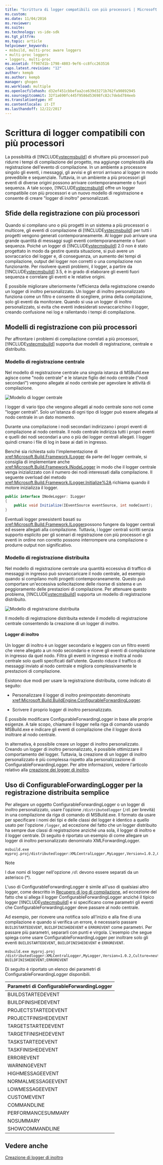 ```yaml
---
title: "Scrittura di logger compatibili con più processori | Microsoft Docs"
ms.custom: 
ms.date: 11/04/2016
ms.reviewer: 
ms.suite: 
ms.technology: vs-ide-sdk
ms.tgt_pltfrm: 
ms.topic: article
helpviewer_keywords:
- msbuild, multi-proc aware loggers
- multi-proc loggers
- loggers, multi-proc
ms.assetid: ff987d1b-1798-4803-9ef6-cc8fcc263516
caps.latest.revision: "12"
author: kempb
ms.author: kempb
manager: ghogen
ms.workload: multiple
ms.openlocfilehash: d32ef451cbbefaa2ce639d3271b762fa90892945
ms.sourcegitcommit: 32f1a690fc445f9586d53698fc82c7debd784eeb
ms.translationtype: HT
ms.contentlocale: it-IT
ms.lasthandoff: 12/22/2017
---
```

# <a name="writing-multi-processor-aware-loggers"></a>Scrittura di logger compatibili con più processori
La possibilità di [!INCLUDE[vstecmsbuild](../extensibility/internals/includes/vstecmsbuild_md.md)] di sfruttare più processori può ridurre i tempi di compilazione del progetto, ma aggiunge complessità alla registrazione dell'evento di compilazione. In un ambiente a processore singolo gli eventi, i messaggi, gli avvisi e gli errori arrivano al logger in modo prevedibile e sequenziale. Tuttavia, in un ambiente a più processori gli eventi di diverse origini possono arrivare contemporaneamente o fuori sequenza. A tale scopo, [!INCLUDE[vstecmsbuild](../extensibility/internals/includes/vstecmsbuild_md.md)] offre un logger compatibile con più processori e un nuovo modello di registrazione e consente di creare "logger di inoltro" personalizzati.  
  
## <a name="multi-processor-logging-challenges"></a>Sfide della registrazione con più processori  
 Quando si compilano uno o più progetti in un sistema a più processori o multicore, gli eventi di compilazione di [!INCLUDE[vstecmsbuild](../extensibility/internals/includes/vstecmsbuild_md.md)] per tutti i progetti vengono generati contemporaneamente. Al logger può arrivare una grande quantità di messaggi sugli eventi contemporaneamente o fuori sequenza. Poiché un logger di [!INCLUDE[vstecmsbuild](../extensibility/internals/includes/vstecmsbuild_md.md)] 2.0 non è stato progettato in modo da gestire questa situazione, si può avere un sovraccarico del logger e, di conseguenza, un aumento dei tempi di compilazione, output del logger non corretti o una compilazione non funzionante. Per risolvere questi problemi, il logger, a partire da [!INCLUDE[vstecmsbuild](../extensibility/internals/includes/vstecmsbuild_md.md)] 3.5, è in grado di elaborare gli eventi fuori sequenza e correlare gli eventi e le relative origini.  
  
 È possibile migliorare ulteriormente l'efficienza della registrazione creando un logger di inoltro personalizzato. Un logger di inoltro personalizzato funziona come un filtro e consente di scegliere, prima della compilazione, solo gli eventi da monitorare. Quando si usa un logger di inoltro personalizzato, si evita che eventi indesiderati sovraccarichino il logger, creando confusione nei log e rallentando i tempi di compilazione.  
  
## <a name="multi-processor-logging-models"></a>Modelli di registrazione con più processori  
 Per affrontare i problemi di compilazione correlati a più processori, [!INCLUDE[vstecmsbuild](../extensibility/internals/includes/vstecmsbuild_md.md)] supporta due modelli di registrazione, centrale e distribuito.  
  
### <a name="central-logging-model"></a>Modello di registrazione centrale  
 Nel modello di registrazione centrale una singola istanza di MSBuild.exe agisce come "nodo centrale" e le istanze figlio del nodo centrale ("nodi secondari") vengono allegate al nodo centrale per agevolare le attività di compilazione.  
  
 ![Modello di logger centrale](../msbuild/media/centralnode.png "CentralNode")  
  
 I logger di vario tipo che vengono allegati al nodo centrale sono noti come "logger centrali". Solo un'istanza di ogni tipo di logger può essere allegata al nodo centrale in un dato momento.  
  
 Durante una compilazione i nodi secondari indirizzano i propri eventi di compilazione al nodo centrale. Il nodo centrale indirizza tutti i propri eventi e quelli dei nodi secondari a uno o più dei logger centrali allegati. I logger quindi creano i file di log in base ai dati in ingresso.  
  
 Benché sia richiesta solo l'implementazione di <xref:Microsoft.Build.Framework.ILogger> da parte del logger centrale, si consiglia di implementare anche <xref:Microsoft.Build.Framework.INodeLogger> in modo che il logger centrale venga inizializzato con il numero dei nodi interessati dalla compilazione. Il seguente overload del metodo <xref:Microsoft.Build.Framework.ILogger.Initialize%2A> richiama quando il motore inizializza il logger.  
  
```csharp
public interface INodeLogger: ILogger  
{  
    public void Initialize(IEventSource eventSource, int nodeCount);  
}  
```  
  
 Eventuali logger preesistenti basati su <xref:Microsoft.Build.Framework.ILogger>possono fungere da logger centrali ed essere allegati alla compilazione. Tuttavia, i logger centrali scritti senza supporto esplicito per gli scenari di registrazione con più processori e gli eventi in ordine non corretto possono interrompere una compilazione o produrre output non significativo.  
  
### <a name="distributed-logging-model"></a>Modello di registrazione distribuita  
 Nel modello di registrazione centrale una quantità eccessiva di traffico di messaggi in ingresso può sovraccaricare il nodo centrale, ad esempio quando si compilano molti progetti contemporaneamente. Questo può comportare un'eccessiva sollecitazione delle risorse di sistema e un peggioramento delle prestazioni di compilazione. Per attenuare questo problema, [!INCLUDE[vstecmsbuild](../extensibility/internals/includes/vstecmsbuild_md.md)] supporta un modello di registrazione distribuito.  
  
 ![Modello di registrazione distribuita](../msbuild/media/distnode.png "DistNode")  
  
 Il modello di registrazione distribuita estende il modello di registrazione centrale consentendo la creazione di un logger di inoltro.  
  
#### <a name="forwarding-loggers"></a>Logger di inoltro  
 Un logger di inoltro è un logger secondario e leggero con un filtro eventi che viene allegato a un nodo secondario e riceve gli eventi di compilazione in ingresso da quel nodo. Filtra gli eventi in ingresso e inoltra al nodo centrale solo quelli specificati dall'utente. Questo riduce il traffico di messaggi inviato al nodo centrale e migliora complessivamente le prestazioni di compilazione.  
  
 Esistono due modi per usare la registrazione distribuita, come indicato di seguito:  
  
-   Personalizzare il logger di inoltro preimpostato denominato <xref:Microsoft.Build.BuildEngine.ConfigurableForwardingLogger>.  
  
-   Scrivere il proprio logger di inoltro personalizzato.  
  
 È possibile modificare ConfigurableForwardingLogger in base alle proprie esigenze. A tale scopo, chiamare il logger nella riga di comando usando MSBuild.exe e indicare gli eventi di compilazione che il logger dovrà inoltrare al nodo centrale.  
  
 In alternativa, è possibile creare un logger di inoltro personalizzato. Creando un logger di inoltro personalizzato, è possibile ottimizzare il comportamento del logger. Tuttavia, la creazione di un logger di inoltro personalizzato è più complessa rispetto alla personalizzazione di ConfigurableForwardingLogger. Per altre informazioni, vedere l'articolo relativo alla [creazione dei logger di inoltro](../msbuild/creating-forwarding-loggers.md).  
  
## <a name="using-the-configurableforwardinglogger-for-simple-distributed-logging"></a>Uso di ConfigurableForwardingLogger per la registrazione distribuita semplice  
 Per allegare un oggetto ConfigurableForwardingLogger o un logger di inoltro personalizzato, usare l'opzione `/distributedlogger` (`/dl` per brevità) in una compilazione da riga di comando di MSBuild.exe. Il formato da usare per specificare i nomi dei tipi e delle classi del logger è identico a quello usato per l'opzione `/logger`, ad eccezione del fatto che un logger distribuito ha sempre due classi di registrazione anziché una sola, il logger di inoltro e il logger centrale. Di seguito è riportato un esempio di come allegare un logger di inoltro personalizzato denominato XMLForwardingLogger.  
  
```  
msbuild.exe myproj.proj/distributedlogger:XMLCentralLogger,MyLogger,Version=1.0.2,Culture=neutral*XMLForwardingLogger,MyLogger,Version=1.0.2,Culture=neutral  
```  
  
> [!NOTE]
>  I due nomi di logger nell'opzione `/dl` devono essere separati da un asterisco (*).  
  
 L'uso di ConfigurableForwardingLogger è simile all'uso di qualsiasi altro logger, come descritto in [Recupero di log di compilazione](../msbuild/obtaining-build-logs-with-msbuild.md), ad eccezione del fatto che si allega il logger ConfigurableForwardingLogger anziché il tipico logger [!INCLUDE[vstecmsbuild](../extensibility/internals/includes/vstecmsbuild_md.md)] e si specificano come parametri gli eventi che ConfigurableForwardingLogger deve passare al nodo centrale.  
  
 Ad esempio, per ricevere una notifica solo all'inizio e alla fine di una compilazione e quando si verifica un errore, è necessario passare `BUILDSTARTEDEVENT`, `BUILDFINISHEDEVENT` e `ERROREVENT` come parametri. Per passare più parametri, separarli con punti e virgola. L'esempio che segue spiega come usare ConfigurableForwardingLogger per inoltrare solo gli eventi `BUILDSTARTEDEVENT`, `BUILDFINISHEDEVENT` e `ERROREVENT`.  
  
```  
msbuild.exe myproj.proj /distributedlogger:XMLCentralLogger,MyLogger,Version=1.0.2,Culture=neutral*ConfigureableForwardingLogger,C:\My.dll;BUILDSTARTEDEVENT; BUILDFINISHEDEVENT;ERROREVENT  
```  
  
 Di seguito è riportato un elenco dei parametri di ConfigurableForwardingLogger disponibili.  
  
|Parametri di ConfigurableForwardingLogger|  
|---------------------------------------------|  
|BUILDSTARTEDEVENT|  
|BUILDFINISHEDEVENT|  
|PROJECTSTARTEDEVENT|  
|PROJECTFINISHEDEVENT|  
|TARGETSTARTEDEVENT|  
|TARGETFINISHEDEVENT|  
|TASKSTARTEDEVENT|  
|TASKFINISHEDEVENT|  
|ERROREVENT|  
|WARNINGEVENT|  
|HIGHMESSAGEEVENT|  
|NORMALMESSAGEEVENT|  
|LOWMESSAGEEVENT|  
|CUSTOMEVENT|  
|COMMANDLINE|  
|PERFORMANCESUMMARY|  
|NOSUMMARY|  
|SHOWCOMMANDLINE|  
  
## <a name="see-also"></a>Vedere anche  
 [Creazione di logger di inoltro](../msbuild/creating-forwarding-loggers.md)